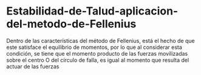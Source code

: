 # Estabilidad-de-Talud-aplicacion-del-metodo-de-Fellenius
Dentro de las características del método de Fellenius, está el hecho de que este satisface el equilibrio de momentos, por lo que al considerar esta condición, se tiene que el momento producto de las fuerzas movilizadas sobre el centro O del círculo de falla, es igual al momento que resulta del actuar de las fuerzas 
